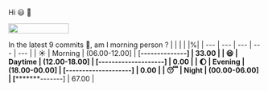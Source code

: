 Hi :smiley: :wave:

<img src="https://jojoee.jojoee.com/api/utcnow" width="120" height="20">

In the latest 9 commits :bug:, am I morning person ? 
| | | | |%|
| --- | --- | --- | --- | --- |
| :sunny: | Morning | (06.00-12.00] | [******--------------] | 33.00 |
| :satisfied: | Daytime | (12.00-18.00] | [--------------------] | 0.00 |
| :moon: | Evening | (18.00-00.00] | [--------------------] | 0.00 |
| :sleeping: | Night | (00.00-06.00] | [*************-------] | 67.00 |

